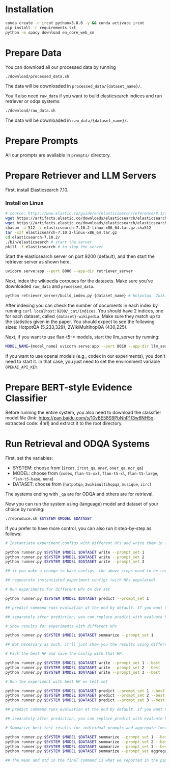 # Installation

```bash
conda create -n ircot python=3.8.0 -y && conda activate ircot
pip install -r requirements.txt
python -m spacy download en_core_web_sm
```

# Prepare Data

You can download all our processed data by running

```bash
./download/processed_data.sh
```

The data will be downloaded in `processed_data/{dataset_name}/`. 

You'll also need `raw_data` if you want to build elasticsearch indices and run retriever or odqa systems.

```bash
./download/raw_data.sh
```

The data will be downloaded in `raw_data/{dataset_name}/`.

# Prepare Prompts

All our prompts are available in `prompts/` directory. 

# Prepare Retriever and LLM Servers

First, install Elasticsearch 7.10.

### Install on Linux

```bash
# source: https://www.elastic.co/guide/en/elasticsearch/reference/8.1/targz.html
wget https://artifacts.elastic.co/downloads/elasticsearch/elasticsearch-7.10.2-linux-x86_64.tar.gz
wget https://artifacts.elastic.co/downloads/elasticsearch/elasticsearch-7.10.2-linux-x86_64.tar.gz.sha512
shasum -a 512 -c elasticsearch-7.10.2-linux-x86_64.tar.gz.sha512
tar -xzf elasticsearch-7.10.2-linux-x86_64.tar.gz
cd elasticsearch-7.10.2/
./bin/elasticsearch # start the server
pkill -f elasticsearch # to stop the server
```

Start the elasticsearch server on port 9200 (default), and then start the retriever server as shown here.

```bash
uvicorn serve:app --port 8000 --app-dir retriever_server
```

Next, index the wikipedia corpuses for the datasets. Make sure you've downloaded `raw_data` and `processed_data`.

```bash
python retriever_server/build_index.py {dataset_name} # hotpotqa, 2wikimultihopqa
```

After indexing you can check the number of documents in each index by running `curl localhost:9200/_cat/indices`. You should have 2 indices, one for each dataset, called `{dataset}-wikipedia`. Make sure they match up to the statistics given in the paper. You should expect to see the following sizes: HotpotQA (5,233,329), 2WikiMultihopQA (430,225).

Next, if you want to use flan-t5-* models, start the llm_server by running:

```bash
MODEL_NAME={model_name} uvicorn serve:app --port 8010 --app-dir llm_server # model_name: flan-t5-xxl, flan-t5-xl, flan-t5-large, flan-t5-base
```

If you want to use openai models (e.g., codex in our experiments), you don't need to start it. In that case, you just need to set the environment variable `OPENAI_API_KEY`.

# Prepare BERT-style Evidence Classifier

Before running the entire system, you also need to download the classifier model file (link: https://pan.baidu.com/s/10vBE58S9PbNhP1f3w6NH5g, extracted code: 4hrl) and extract it to the root directory.

# Run Retrieval and ODQA Systems

First, set the variables:

- SYSTEM: choose from (`ircot`, `ircot_qa`, `oner`, `oner_qa`, `nor_qa`)
- MODEL: choose from (`codex`, `flan-t5-xxl`, `flan-t5-xl`, `flan-t5-large`, `flan-t5-base`, `none`)
- DATASET: choose from (`hotpotqa`, `2wikimultihopqa`, `musique`, `iirc`)

The systems ending with `_qa` are for ODQA and others are for retrieval.

Now you can run the system using (language) model and dataset of your choice by running:

```bash
./reproduce.sh $SYSTEM $MODEL $DATASET
```

If you prefer to have more control, you can also run it step-by-step as follows:

```bash
# Instantiate experiment configs with different HPs and write them in files.

python runner.py $SYSTEM $MODEL $DATASET write --prompt_set 1
python runner.py $SYSTEM $MODEL $DATASET write --prompt_set 2
python runner.py $SYSTEM $MODEL $DATASET write --prompt_set 3

## if you make a change to base_configs, the above steps need to be rerun to

## regenerate instantiated experiment configs (with HPs populated)

# Run experiments for different HPs on dev set

python runner.py $SYSTEM $MODEL $DATASET predict --prompt_set 1

## predict command runs evaluation at the end by default. If you want to run evaluation

## separately after prediction, you can replace predict with evaluate here.

# Show results for experiments with different HPs

python runner.py $SYSTEM $MODEL $DATASET summarize --prompt_set 1

## Not necessary as such, it'll just show you the results using different HPs in a nice table.

# Pick the best HP and save the config with that HP.

python runner.py $SYSTEM $MODEL $DATASET write --prompt_set 1 --best
python runner.py $SYSTEM $MODEL $DATASET write --prompt_set 2 --best
python runner.py $SYSTEM $MODEL $DATASET write --prompt_set 3 --best

# Run the experiment with best HP on test set

python runner.py $SYSTEM $MODEL $DATASET predict --prompt_set 1 --best --eval_test --official
python runner.py $SYSTEM $MODEL $DATASET predict --prompt_set 2 --best --eval_test --official
python runner.py $SYSTEM $MODEL $DATASET predict --prompt_set 3 --best --eval_test --official

## predict command runs evaluation at the end by default. If you want to run evaluation

## separately after prediction, you can replace predict with evaluate here.

# Summarize best test results for individual prompts and aggregate (mean +- std) of them)

python runner.py $SYSTEM $MODEL $DATASET summarize --prompt_set 1 --best --eval_test --official
python runner.py $SYSTEM $MODEL $DATASET summarize --prompt_set 2 --best --eval_test --official
python runner.py $SYSTEM $MODEL $DATASET summarize --prompt_set 3 --best --eval_test --official
python runner.py $SYSTEM $MODEL $DATASET summarize --prompt_set aggregate --best --eval_test --official

## The mean and std in the final command is what we reported in the paper.
```

